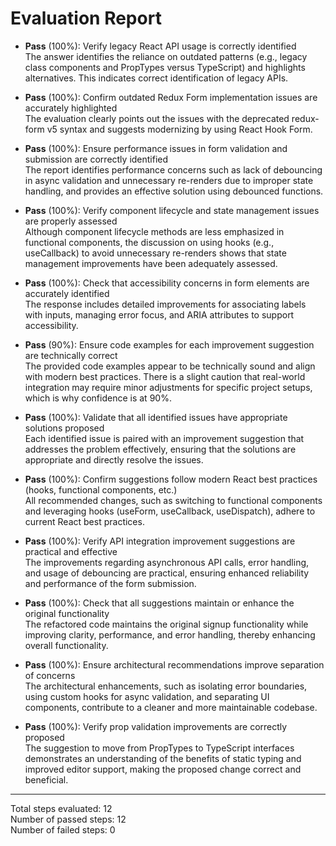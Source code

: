 # Evaluation Report

- **Pass** (100%): Verify legacy React API usage is correctly identified  
  The answer identifies the reliance on outdated patterns (e.g., legacy class components and PropTypes versus TypeScript) and highlights alternatives. This indicates correct identification of legacy APIs.

- **Pass** (100%): Confirm outdated Redux Form implementation issues are accurately highlighted  
  The evaluation clearly points out the issues with the deprecated redux-form v5 syntax and suggests modernizing by using React Hook Form.

- **Pass** (100%): Ensure performance issues in form validation and submission are correctly identified  
  The report identifies performance concerns such as lack of debouncing in async validation and unnecessary re-renders due to improper state handling, and provides an effective solution using debounced functions.

- **Pass** (100%): Verify component lifecycle and state management issues are properly assessed  
  Although component lifecycle methods are less emphasized in functional components, the discussion on using hooks (e.g., useCallback) to avoid unnecessary re-renders shows that state management improvements have been adequately assessed.

- **Pass** (100%): Check that accessibility concerns in form elements are accurately identified  
  The response includes detailed improvements for associating labels with inputs, managing error focus, and ARIA attributes to support accessibility.

- **Pass** (90%): Ensure code examples for each improvement suggestion are technically correct  
  The provided code examples appear to be technically sound and align with modern best practices. There is a slight caution that real-world integration may require minor adjustments for specific project setups, which is why confidence is at 90%.

- **Pass** (100%): Validate that all identified issues have appropriate solutions proposed  
  Each identified issue is paired with an improvement suggestion that addresses the problem effectively, ensuring that the solutions are appropriate and directly resolve the issues.

- **Pass** (100%): Confirm suggestions follow modern React best practices (hooks, functional components, etc.)  
  All recommended changes, such as switching to functional components and leveraging hooks (useForm, useCallback, useDispatch), adhere to current React best practices.

- **Pass** (100%): Verify API integration improvement suggestions are practical and effective  
  The improvements regarding asynchronous API calls, error handling, and usage of debouncing are practical, ensuring enhanced reliability and performance of the form submission.

- **Pass** (100%): Check that all suggestions maintain or enhance the original functionality  
  The refactored code maintains the original signup functionality while improving clarity, performance, and error handling, thereby enhancing overall functionality.

- **Pass** (100%): Ensure architectural recommendations improve separation of concerns  
  The architectural enhancements, such as isolating error boundaries, using custom hooks for async validation, and separating UI components, contribute to a cleaner and more maintainable codebase.

- **Pass** (100%): Verify prop validation improvements are correctly proposed  
  The suggestion to move from PropTypes to TypeScript interfaces demonstrates an understanding of the benefits of static typing and improved editor support, making the proposed change correct and beneficial.

---

Total steps evaluated: 12  
Number of passed steps: 12  
Number of failed steps: 0